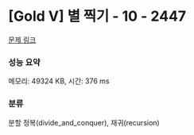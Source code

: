 # [Gold V] 별 찍기 - 10 - 2447 

[문제 링크](https://www.acmicpc.net/problem/2447) 

### 성능 요약

메모리: 49324 KB, 시간: 376 ms

### 분류

분할 정복(divide_and_conquer), 재귀(recursion)

